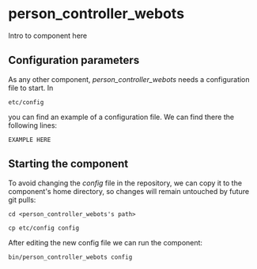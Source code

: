 # person_controller_webots
Intro to component here


## Configuration parameters
As any other component, *person_controller_webots* needs a configuration file to start. In
```
etc/config
```
you can find an example of a configuration file. We can find there the following lines:
```
EXAMPLE HERE
```

## Starting the component
To avoid changing the *config* file in the repository, we can copy it to the component's home directory, so changes will remain untouched by future git pulls:

```
cd <person_controller_webots's path> 
```
```
cp etc/config config
```

After editing the new config file we can run the component:

```
bin/person_controller_webots config
```
